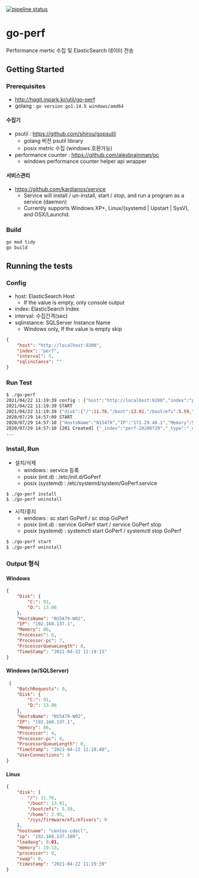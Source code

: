 [![pipeline status](http://hqgit.inpark.kr/system-doc/go-perf/badges/master/pipeline.svg)](http://hqgit.inpark.kr/system-doc/go-perf/-/commits/master)

# go-perf
Performance mertic 수집 및 ElasticSearch 데이터 전송 

## Getting Started

### Prerequisites
- http://hqgit.inpark.kr/util/go-perf
- golang : `go version go1.14.5 windows/amd64`

#### 수집기 
- psutil : https://github.com/shirou/gopsutil
  - golang 버전 psutil library 
  - posix metric 수집 (windows 호환가능)
- performance counter : https://github.com/alexbrainman/pc
  - windows performance counter helper api wrapper 

#### 서비스관리 
- https://github.com/kardianos/service
  - Service will install / un-install, start / stop, and run a program as a service (daemon)
  - Currently supports Windows XP+, Linux/(systemd | Upstart | SysV), and OSX/Launchd.

### Build

```sh
go mod tidy 
go build 
```

## Running the tests

### Config
- host: ElasticSearch Host 
  - If the value is empty, only console output
- index: ElasticSearch Index 
- interval: 수집간격(sec)
- sqlinstance: SQLServer Instance Name
  - Windows only, If the value is empty skip

```json
{
	"host": "http://localhost:9200",
	"index": "perf",
	"interval": 5,
	"sqlinstance": ""
}
```

### Run Test

```sh
$ ./go-perf 
2021/04/22 11:19:39 config : {"host":"http://localhost:9200","index":"perf","interval":20,"sqlinstance":""}
2021/04/22 11:19:39 START
2021/04/22 11:19:39 {"disk":{"/":11.76,"/boot":13.91,"/boot/efi":5.59,"/home":2.95,"/sys/firmware/efi/efivars":0},"hostname":"centos-cdecl","ip":"192.168.137.100","loadavg":0.01,"memory":19.13,"processor":0,"swap":0,"timestamp":"2021-04-22 11:19:39"}
2020/07/29 14:57:09 START
2020/07/29 14:57:10 {"HostsName":"N15479","IP":"172.29.48.1","Memory":57,"Process":9,"ProcessorQueueLength":3,"TimeStamp":"2020-07-29 14:57:10"}
2020/07/29 14:57:10 [201 Created] {"_index":"perf-20200729","_type":"_doc","_id":"nnklmXMBCjdbPcrUavha","_version":1,"result":"created","forced_refresh":true,"_shards":{"total":2,"successful":1,"failed":0},"_seq_no":242,"_primary_term":1}
...
```

### Install, Run
- 설치/삭제
  - windows : service 등록 
  - posix (init.d) : /etc/init.d/GoPerf
  - posix (systemd) : /etc/systemd/system/GoPerf.service

```sh
$ ./go-perf install 
$ ./go-perf uninstall 
```

- 시작/중지
  - windows : sc start GoPerf / sc stop GoPerf 
  - posix (init.d) : service GoPerf start / service GoPerf stop 
  - posix (systemd) : systemctl start GoPerf / systemctl stop GoPerf

```sh
$ ./go-perf start 
$ ./go-perf uninstall 
```

### Output 형식 
#### Windows 
```json
{
	"Disk": {
		"C:": 91,
		"D:": 13.06
	},
	"HostsName": "N15479-W02",
	"IP": "192.168.137.1",
	"Memory": 86,
	"Processor": 6,
	"Processor-pc": 7,
	"ProcessorQueueLength": 0,
	"TimeStamp": "2021-04-22 11:19:15"
}
```

#### Windows (w/SQLServer)
```json
 {
	"BatchRequests": 0,
	"Disk": {
		"C:": 91,
		"D:": 13.06
	},
	"HostsName": "N15479-W02",
	"IP": "192.168.137.1",
	"Memory": 86,
	"Processor": 4,
	"Processor-pc": 4,
	"ProcessorQueueLength": 0,
	"TimeStamp": "2021-04-22 11:18:40",
	"UserConnections": 0
}
```

#### Linux
```json
{
	"disk": {
		"/": 11.76,
		"/boot": 13.91,
		"/boot/efi": 5.59,
		"/home": 2.95,
		"/sys/firmware/efi/efivars": 0
	},
	"hostname": "centos-cdecl",
	"ip": "192.168.137.100",
	"loadavg": 0.01,
	"memory": 19.13,
	"processor": 0,
	"swap": 0,
	"timestamp": "2021-04-22 11:19:39"
}
```

